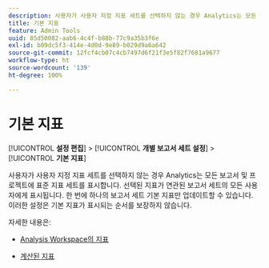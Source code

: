 ```yaml
---
description: 사용자가 사용자 지정 지표 세트를 선택하지 않는 경우 Analytics는 모든 전환 보고서에 기본 지표 세트를 표시합니다. 선택된 지표가 연관된 보고서 세트의 모든 사용자에게 표시됩니다. 한 번에 하나의 보고서 세트 기본 지표만 업데이트할 수 있습니다. 이러한 설정은 기본 지표가 표시되는 순서를 보장하지 않습니다.
title: 기본 지표
feature: Admin Tools
uuid: 85d50082-aab6-4c4f-b88b-77c9a35b3f6e
exl-id: b09dc5f3-414e-4d0d-9e89-b029d9a6a642
source-git-commit: 12fcf4cb07c4cb7497d6f21f3e5f82f7681a9677
workflow-type: ht
source-wordcount: '139'
ht-degree: 100%

---
```


# 기본 지표

[!UICONTROL **설정 편집**] > [!UICONTROL **개별 보고서 세트 설정**] > [!UICONTROL **기본 지표**]

사용자가 사용자 지정 지표 세트를 선택하지 않는 경우 Analytics는 모든 보고서 및 프로젝트에 표준 지표 세트를 표시합니다. 선택된 지표가 연관된 보고서 세트의 모든 사용자에게 표시됩니다. 한 번에 하나의 보고서 세트 기본 지표만 업데이트할 수 있습니다. 이러한 설정은 기본 지표가 표시되는 순서를 보장하지 않습니다.

자세한 내용은:

* [Analysis Workspace의 지표](/help/analyze/analysis-workspace/components/apply-create-metrics.md)

* [계산된 지표](/help/components/c-calcmetrics/cm-overview.md)
